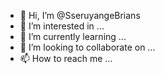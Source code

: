 - 👋 Hi, I’m @SseruyangeBrians
- 👀 I’m interested in ...
- 🌱 I’m currently learning ...
- 💞️ I’m looking to collaborate on ...
- 📫 How to reach me ...

<!---
SseruyangeBrians/SseruyangeBrians is a ✨ special ✨ repository because its `README.md` (this file) appears on your GitHub profile.
You can click the Preview link to take a look at your changes.
--->
